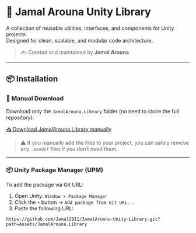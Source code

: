 # 🧰 Jamal Arouna Unity Library

A collection of reusable utilities, interfaces, and components for Unity projects.  
Designed for clean, scalable, and modular code architecture.

> ✍️ Created and maintained by **Jamal Arouna**

---

## 📦 Installation

### 🔽 Manual Download

Download only the `JamalArouna.Library` folder (no need to clone the full repository):

[📥 Download JamalArouna.Library manually](https://download-directory.github.io/?url=https://github.com/Jamal2911/JamalArouna-Unity-Library/tree/main/Assets/JamalArouna.Library)

> ⚠️ If you manually add the files to your project, you can safely remove any `.asmdef` files if you don’t need them.

---

### 📦 Unity Package Manager (UPM)

To add the package via Git URL:

1. Open Unity: `Window > Package Manager`
2. Click the `+` button → `Add package from Git URL...`
3. Paste the following URL:

```plaintext
https://github.com/Jamal2911/JamalArouna-Unity-Library.git?path=Assets/JamalArouna.Library
